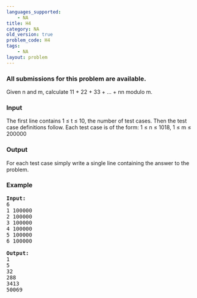 ```yaml
---
languages_supported:
    - NA
title: H4
category: NA
old_version: true
problem_code: H4
tags:
    - NA
layout: problem
---
```

###  All submissions for this problem are available. 

Given n and m, calculate 11 + 22 + 33 + ... + nn modulo m.

### Input

The first line contains 1 ≤ t ≤ 10, the number of test cases. Then the test case definitions follow. Each test case is of the form: 1 ≤ n ≤ 1018, 1 ≤ m ≤ 200000

### Output

For each test case simply write a single line containing the answer to the problem.

### Example

<pre><b>Input:</b>
6
1 100000
2 100000
3 100000
4 100000
5 100000
6 100000

<b>Output:</b>
1
5
32
288
3413
50069

</pre>